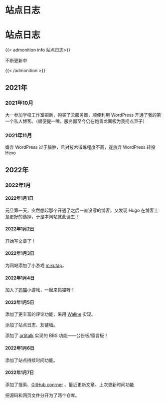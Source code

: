 # 站点日志


# 站点日志

{{< admonition info 站点日志>}}

不断更新中 <i class="fas fa-sync fa-spin"></i>

{{< /admonition >}}

## 2021年

### 2021年10月

大一参加学校工作室招新，购买了云服务器，顺便利用 WordPress 开通了我的第一个私人博客。（顺便提一嘴，服务器至今仍在跑青龙面板为我捞点豆子）

### 2021年11月

嫌弃 WordPress 过于臃肿，且对技术锻炼程度不高，遂放弃 WordPress 转投 Hexo

## 2022年

### 2022年1月

#### 2022年1月1日

元旦第一天，突然想起那个开通了之后一直没写的博客，又发现 Hugo 在博客上是更好的选择，于是本网站就此诞生！

#### 2022年1月2日

开始写文章了！

#### 2022年1月3日

为网站添加了小游戏 [mikutap](https://aidn.jp/mikutap/)。

#### 2022年1月4日

加入了[抓猫](https://github.com/ganlvtech/phaser-catch-the-cat)小游戏，一起来抓猫呀！

#### 2022年1月5日

添加了更丰富的评论功能，采用 [Waline](https://waline.js.org/) 实现。

添加了站点日志、友链墙。

添加了 [artitalk](https://artitalk.js.org/) 实现的 BBS 功能——公告板/留言板！

#### 2022年1月6日

添加了站点持续时间功能。

#### 2022年1月7日

添加了搜索、[GitHub conrner](https://tholman.com/github-corners/)  、最近更新文章、上次更新时间功能

把源码和网页文件分开为了两个仓库。

